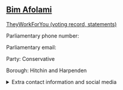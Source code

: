 ## <a href="https://members.parliament.uk/member/4639/contact">Bim Afolami</a>

<a href="https://www.theyworkforyou.com/mp/25661/bim_afolami/hitchin_and_harpenden">TheyWorkForYou (voting record, statements)</a> 

Parliamentary phone number:  

Parliamentary email:  

Party: Conservative 

Borough: Hitchin and Harpenden 

<details><summary>Extra contact information and social media</summary> 
<li>Website:</li>
<li>Twitter: https://twitter.com/BimAfolami</li>
<li>Constituency office phone number:</li>
<li>Constituency office email:</li>
<li>Facebook:</li>
<li>Instagram:</li>
<li>Youtube:</li>
<li>Linkedin:</li>
<li>Government department phone number:</li>
<li>Government department email:</li>
<li>Threads:</li>
<li>Party office phone number:</li>
<li>Party office email:</li>
<li>Tiktok:</li>
</details>